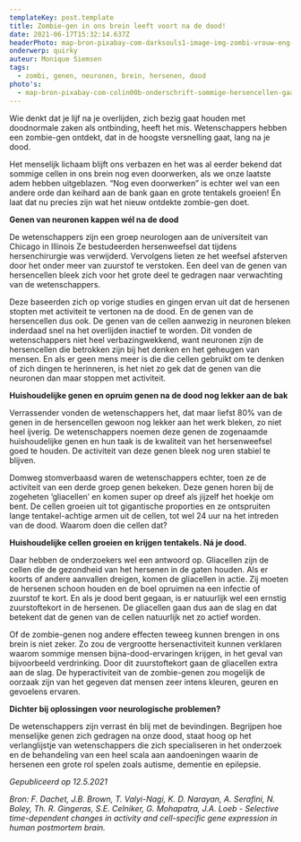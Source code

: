 ```yaml
---
templateKey: post.template
title: Zombie-gen in ons brein leeft voort na de dood!
date: 2021-06-17T15:32:14.637Z
headerPhoto: map-bron-pixabay-com-darksouls1-image-img-zombi-vrouw-eng-jpg-onderschrift-zombi-vrouw-eng
onderwerp: quirky
auteur: Monique Siemsen
tags:
  - zombi, genen, neuronen, brein, hersenen, dood
photo's:
  - map-bron-pixabay-com-colin00b-onderschrift-sommige-hersencellen-gaan-extra-aan-de-slag-na-de-dood-de-genen-van-die-cellen-werken-zelfs-overuren-image-img-neuronen-verbinding-hersencellen-jpg
---
```

Wie denkt dat je lijf na je overlijden, zich bezig gaat houden met doodnormale zaken als ontbinding, heeft het mis. Wetenschappers hebben een zombie-gen ontdekt, dat in de hoogste versnelling gaat, lang na je dood.

Het menselijk lichaam blijft ons verbazen en het was al eerder bekend dat sommige cellen in ons brein nog even doorwerken, als we onze laatste adem hebben uitgeblazen. “Nog even doorwerken” is echter wel van een andere orde dan keihard aan de bank gaan en grote tentakels groeien! Én laat dat nu precies zijn wat het nieuw ontdekte zombie-gen doet.

**Genen van neuronen kappen wél na de dood**

De wetenschappers zijn een groep neurologen aan de universiteit van Chicago in Illinois Ze bestudeerden hersenweefsel dat tijdens hersenchirurgie was verwijderd. Vervolgens lieten ze het weefsel afsterven door het onder meer van zuurstof te verstoken. Een deel van de genen van hersencellen bleek zich voor het grote deel te gedragen naar verwachting van de wetenschappers. 

Deze baseerden zich op vorige studies en gingen ervan uit dat de hersenen stopten met activiteit te vertonen na de dood. En de genen van de hersencellen dus ook. De genen van de cellen aanwezig in neuronen bleken inderdaad snel na het overlijden inactief te worden. Dit vonden de wetenschappers niet heel verbazingwekkend, want neuronen zijn de hersencellen die betrokken zijn bij het denken en het geheugen van mensen. En als er geen mens meer is die die cellen gebruikt om te denken of zich dingen te herinneren, is het niet zo gek dat de genen van die neuronen dan maar stoppen met activiteit. 

**Huishoudelijke genen en opruim genen na de dood nog lekker aan de bak**

Verrassender vonden de wetenschappers het, dat maar liefst 80% van de genen in de hersencellen gewoon nog lekker aan het werk bleken, zo niet heel ijverig. De wetenschappers noemen deze genen de zogenaamde huishoudelijke genen en hun taak is de kwaliteit van het hersenweefsel goed te houden. De activiteit van deze genen bleek nog uren stabiel te blijven.

Domweg stomverbaasd waren de wetenschappers echter, toen ze de activiteit van een derde groep genen bekeken. Deze genen horen bij de zogeheten ‘gliacellen’ en komen super op dreef als jijzelf het hoekje om bent. De cellen groeien uit tot gigantische proporties en ze ontspruiten lange tentakel-achtige armen uit de cellen, tot wel 24 uur na het intreden van de dood. Waarom doen die cellen dat? 

**Huishoudelijke cellen groeien en krijgen tentakels. Ná je dood.**

Daar hebben de onderzoekers wel een antwoord op. Gliacellen zijn de cellen die de gezondheid van het hersenen in de gaten houden. Als er koorts of andere aanvallen dreigen, komen de gliacellen in actie. Zij moeten de hersenen schoon houden en de boel opruimen na een infectie of zuurstof te kort. En als je dood bent gegaan, is er natuurlijk wel een ernstig zuurstoftekort in de hersenen. De gliacellen gaan dus aan de slag en dat betekent dat de genen van de cellen natuurlijk net zo actief worden.

Of de zombie-genen nog andere effecten teweeg kunnen brengen in ons brein is niet zeker. Zo zou de vergrootte hersenactiviteit kunnen verklaren waarom sommige mensen bijna-dood-ervaringen krijgen, in het geval van bijvoorbeeld verdrinking. Door dit zuurstoftekort gaan de gliacellen extra aan de slag. De hyperactiviteit van de zombie-genen zou mogelijk de oorzaak zijn van het gegeven dat mensen zeer intens kleuren, geuren en gevoelens ervaren.

**Dichter bij oplossingen voor neurologische problemen?**

De wetenschappers zijn verrast én blij met de bevindingen. Begrijpen hoe menselijke genen zich gedragen na onze dood, staat hoog op het verlanglijstje van wetenschappers die zich specialiseren in het onderzoek en de behandeling van een heel scala aan aandoeningen waarin de hersenen een grote rol spelen zoals autisme, dementie en epilepsie.

*Gepubliceerd op 12.5.2021*

*Bron: F. Dachet, J.B. Brown, T. Valyi-Nagi, K. D. Narayan, A. Serafini, N. Boley, Th. R. Gingeras, S.E. Celniker, G. Mohapatra, J.A. Loeb - Selective time-dependent changes in activity and cell-specific gene expression in human postmortem brain.*